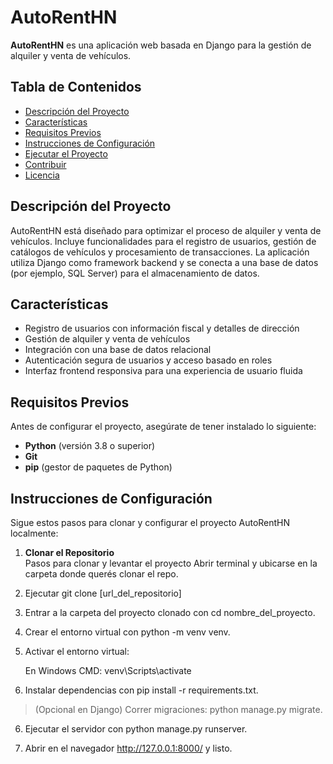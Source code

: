 # AutoRentHN

**AutoRentHN** es una aplicación web basada en Django para la gestión de alquiler y venta de vehículos.

## Tabla de Contenidos
- [Descripción del Proyecto](#descripción-del-proyecto)
- [Características](#características)
- [Requisitos Previos](#requisitos-previos)
- [Instrucciones de Configuración](#instrucciones-de-configuración)
- [Ejecutar el Proyecto](#ejecutar-el-proyecto)
- [Contribuir](#contribuir)
- [Licencia](#licencia)

## Descripción del Proyecto
AutoRentHN está diseñado para optimizar el proceso de alquiler y venta de vehículos. Incluye funcionalidades para el registro de usuarios, gestión de catálogos de vehículos y procesamiento de transacciones. La aplicación utiliza Django como framework backend y se conecta a una base de datos (por ejemplo, SQL Server) para el almacenamiento de datos.

## Características
- Registro de usuarios con información fiscal y detalles de dirección
- Gestión de alquiler y venta de vehículos
- Integración con una base de datos relacional
- Autenticación segura de usuarios y acceso basado en roles
- Interfaz frontend responsiva para una experiencia de usuario fluida

## Requisitos Previos
Antes de configurar el proyecto, asegúrate de tener instalado lo siguiente:
- **Python** (versión 3.8 o superior)
- **Git**
- **pip** (gestor de paquetes de Python)

## Instrucciones de Configuración
Sigue estos pasos para clonar y configurar el proyecto AutoRentHN localmente:

1. **Clonar el Repositorio**  
Pasos para clonar y levantar el proyecto
Abrir terminal y ubicarse en la carpeta donde querés clonar el repo.

1. Ejecutar git clone [url_del_repositorio]

2. Entrar a la carpeta del proyecto clonado con cd nombre_del_proyecto.

3. Crear el entorno virtual con python -m venv venv.

4. Activar el entorno virtual:

     En Windows CMD: venv\Scripts\activate

5. Instalar dependencias con pip install -r requirements.txt.

> (Opcional en Django) Correr migraciones: python manage.py migrate.

6. Ejecutar el servidor con python manage.py runserver.

7. Abrir en el navegador http://127.0.0.1:8000/ y listo.
